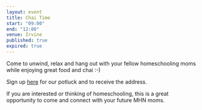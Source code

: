 ```yaml
---
layout: event
title: Chai Time
start: "09:00"
end: "12:00"
venue: Irvine
published: true
expired: true
---
```

Come to unwind, relax and hang out with your fellow homeschooling moms while enjoying great food and chai :-) 

Sign up [here](https://docs.google.com/spreadsheet/ccc?key=0Ag11BQQufUbmdGxhNFBxbjRGeFFMZURhZTBOdzR3RHc&usp=sharing) for our potluck and to receive the address.

If you are interested or thinking of homeschooling, this is a great opportunity to come and connect with your future MHN moms.
